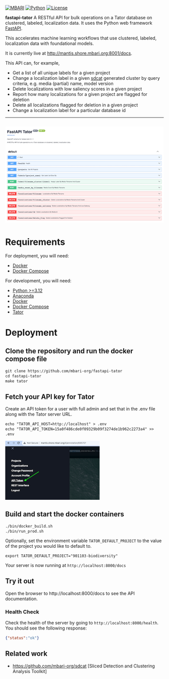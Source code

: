 [![MBARI](https://www.mbari.org/wp-content/uploads/2014/11/logo-mbari-3b.png)](http://www.mbari.org)
[![Python](https://img.shields.io/badge/language-Python-blue.svg)](https://www.python.org/downloads/)
[![License](https://img.shields.io/badge/License-Apache_2.0-blue.svg)](https://opensource.org/licenses/Apache-2.0)

**fastapi-tator** A RESTful API for bulk operations on a Tator database on clustered, labeled, localization data.
It uses the Python web framework [FastAPI](https://fastapi.tiangolo.com/). 

This accelerates machine learning workflows that use clustered, labeled, localization data with foundational models.

It is currently live at http://mantis.shore.mbari.org:8001/docs.

This API can, for example,
-  Get a list of all unique labels for a given project
-  Change a localization label in a given [sdcat](https://github.com/mbari-org/sdcat) generated cluster by query criteria, e.g. media (partial) name, model version
-  Delete localizations with low saliency scores in a given project
-  Report how many localizations for a given project are flagged for deletion
-  Delete all localizations flagged for deletion in a given project
-  Change a localization label for a particular database id

--- 
![](https://raw.githubusercontent.com/mbari-org/fastapi-tator/main/docs/imgs/restwebui.png)
---

# Requirements

For deployment, you will need:
- [Docker](https://docs.docker.com/get-docker/)
- [Docker Compose](https://docs.docker.com/compose/install/)

For development, you will need:
- [Python >=3.12](https://www.python.org/downloads/)
- [Anaconda](https://www.anaconda.com/)
- [Docker](https://docs.docker.com/get-docker/)
- [Docker Compose](https://docs.docker.com/compose/install/)
- [Tator](http://github.com/mbari-org/tator)

# Deployment

## Clone the repository and run the docker compose file

```shell
git clone https://github.com/mbari-org/fastapi-tator
cd fastapi-tator
make tator
```

## Fetch your API key for Tator

Create an API token for a user with full admin and set that in the .env file
along with the Tator server URL.

```shell
echo "TATOR_API_HOST=http://localhost" > .env
echo "TATOR_API_TOKEN=15a0f486cde0f09329b09f3274de1b962c2273a4" >> .env
```

![tatorAPItoken](./docs/imgs/apitoken.png)

## Build and start the docker containers

```shell
./bin/docker_build.sh
./bin/run_prod.sh
```
Optionally, set the environment variable `TATOR_DEFAULT_PROJECT` to the value of the project you would like to default to.
```shell
export TATOR_DEFAULT_PROJECT="901103-biodiversity"
```

Your server is now running at `http://localhost:8000/docs`

## Try it out

Open the browser to http://localhost:8000/docs to see the API documentation.

### Health Check
Check the health of the server by going to `http://localhost:8000/health`.  You should see the following response:

```json
{"status":"ok"}
```

## Related work
 
* https://github.com/mbari-org/sdcat [Sliced Detection and Clustering Analysis Toolkit]